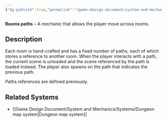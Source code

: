 ```yaml
---
{"dg-publish":true,"permalink":"/game-design-document/system-and-mechanics/mechanincs/room-s-paths/"}
---
```


**Rooms paths** – A mechanic that allows the player move across rooms.
## Description

Each room is hand-crafted and has a fixed number of paths, each of which stores a reference to another room. 
When the player interacts with a path, the current scene is unloaded and the scene referenced by the path is loaded instead. The player also spawns on the path that indicates the previous path.

Paths references are defined previously.
## Related Systems
- [[Game Design Document/System and Mechanics/Systems/Dungeon map system\|Dungeon map system]]
